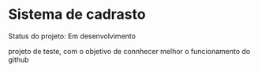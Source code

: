 <h1>Sistema de cadrasto</h1>

Status do projeto: Em desenvolvimento

projeto de teste, com o objetivo de connhecer melhor o funcionamento do github
